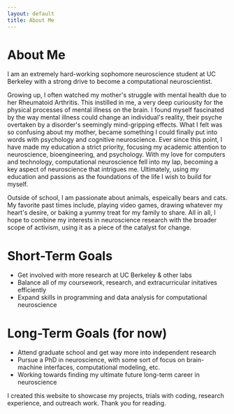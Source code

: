 ```yaml
---
layout: default
title: About Me
---
```


<div markdown="1">

# About Me 
I am an extremely hard-working sophomore neuroscience student at UC Berkeley with a strong drive to become a computational neuroscientist. 

Growing up, I often watched my mother's struggle with mental health due to her Rheumatoid Arthritis. This instilled in me, a very deep curiousity for the physical processes of mental illness on the brain. I found myself fascinated by the way mental illness could change an individual's reality, their psyche overtaken by a disorder's seemingly mind-gripping effects. What I felt was so confusing about my mother, became something I could finally put into words with psychology and cognitive neuroscience. Ever since this point, I have made my education a strict priority, focusing my academic attention to neuroscience, bioengineering, and psychology. With my love for computers and technology, computational neuroscience fell into my lap, becoming a key aspect of neuroscience that intrigues me. Ultimately, using my education and passions as the foundations of the life I wish to build for myself. 

Outside of school, I am passionate about animals, espeically bears and cats. My favorite past times include, playing video games, drawing whatever my heart's desire, or baking a yummy treat for my family to share. All in all, I hope to combine my interests in neuroscience research with the broader scope of activism, using it as a piece of the catalyst for change. 

# Short-Term Goals
- Get involved with more research at UC Berkeley & other labs
- Balance all of my coursework, research, and extracurricular initatives efficiently
- Expand skills in programming and data analysis for computational neuroscience

# Long-Term Goals (for now)
- Attend graduate school and get way more into independent research
- Pursue a PhD in neuroscience, with some sort of focus on brain-machine interfaces, computational modeling, etc.
- Working towards finding my ultimate future long-term career in neuroscience

I created this website to showcase my projects, trials with coding, research experience, and outreach work. Thank you for reading. 
